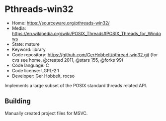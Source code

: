 # Pthreads-win32

- Home: https://sourceware.org/pthreads-win32/
- Media: https://en.wikipedia.org/wiki/POSIX_Threads#POSIX_Threads_for_Windows
- State: mature
- Keyword: library
- Code repository: https://github.com/GerHobbelt/pthread-win32.git (for cvs see home, @created 2011, @stars 155, @forks 99)
- Code language: C
- Code license: LGPL-2.1
- Developer: Ger Hobbelt, rocso

Implements a large subset of the POSIX standard threads related API.

## Building

Manually created project files for MSVC.

